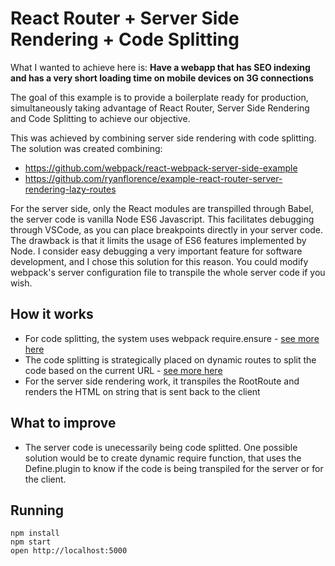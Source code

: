 React Router + Server Side Rendering + Code Splitting
=====================================================

What I wanted to achieve here is:
**Have a webapp that has SEO indexing and has a very short loading time on mobile devices on 3G connections**

The goal of this example is to provide a boilerplate ready for
production, simultaneously taking advantage of React Router, 
Server Side Rendering and Code Splitting to achieve our objective.

This was achieved by combining server side rendering with code splitting.
The solution was created combining:
* https://github.com/webpack/react-webpack-server-side-example
* https://github.com/ryanflorence/example-react-router-server-rendering-lazy-routes


For the server side, only the React modules are transpilled through Babel, 
the server code is vanilla Node ES6 Javascript. This facilitates debugging
through VSCode, as you can place breakpoints directly in your server code.
The drawback is that it limits the usage of ES6 features implemented by Node.
I consider easy debugging a very important feature for software development,
and I chose this solution for this reason. You could modify webpack's server 
configuration file to transpile the whole server code if you wish.

## How it works
* For code splitting, the system uses webpack require.ensure - [see more here](https://webpack.github.io/docs/code-splitting.html)
* The code splitting is strategically placed on dynamic routes to split the code based on the current URL - [see more here](https://github.com/ReactTraining/react-router/blob/master/docs/guides/DynamicRouting.md)
* For the server side rendering work, it transpiles the RootRoute and renders the HTML on string that is sent back to the client

## What to improve
* The server code is unecessarily being code splitted. 
One possible solution would be to create dynamic require function, that uses the
Define.plugin to know if the code is being transpiled for the server or for the client.


## Running

```
npm install
npm start
open http://localhost:5000
```

